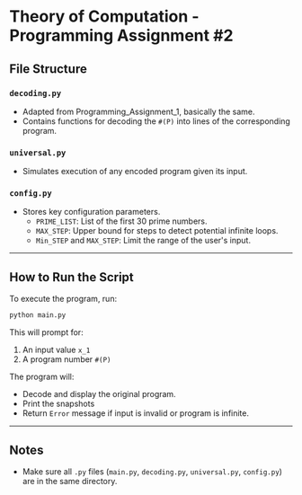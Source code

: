 # Theory of Computation - Programming Assignment #2

## File Structure

### `decoding.py`
- Adapted from Programming_Assignment_1, basically the same.
- Contains functions for decoding the `#(P)` into lines of the corresponding program.

### `universal.py`
- Simulates execution of any encoded program given its input.

### `config.py`
- Stores key configuration parameters.
    - `PRIME_LIST`: List of the first 30 prime numbers.
    - `MAX_STEP`: Upper bound for steps to detect potential infinite loops.
    - `Min_STEP` and `MAX_STEP`: Limit the range of the user's input.

---

## How to Run the Script

To execute the program, run:

```bash
python main.py
```

This will prompt for:
1. An input value `x_1`
2. A program number `#(P)`

The program will:
- Decode and display the original program.
- Print the snapshots
- Return `Error` message if input is invalid or program is infinite.

---

## Notes
- Make sure all `.py` files (`main.py`, `decoding.py`, `universal.py`, `config.py`) are in the same directory.

